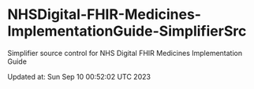# NHSDigital-FHIR-Medicines-ImplementationGuide-SimplifierSrc  
Simplifier source control for NHS Digital FHIR Medicines Implementation Guide  


Updated at: Sun Sep 10 00:52:02 UTC 2023
